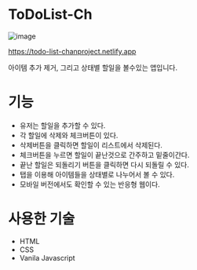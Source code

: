 # ToDoList-Ch
![image](https://github.com/chanmin97/ToDoList-Ch/assets/92173657/6d2a182f-9c1d-472b-a503-09e214328730)


https://todo-list-chanproject.netlify.app

아이템 추가 제거, 그리고 상태별 할일을 볼수있는 앱입니다.

# 기능

<ul>
  <li>유저는 할일을 추가할 수 있다.</li>
  <li>각 할일에 삭제와 체크버튼이 있다.</li>
  <li>삭제버튼을 클릭하면 할일이 리스트에서 삭제된다.</li>
  <li>체크버튼을 누르면 할일이 끝난것으로 간주하고 밑줄이간다.</li>
  <li>끝난 할일은 되돌리기 버튼을 클릭하면 다시 되돌릴 수 있다.</li>
  <li>탭을 이용해 아이템들을 상태별로 나누어서 볼 수 있다.</li>
  <li>모바일 버전에서도 확인할 수 있는 반응형 웹이다.</li>
</ul>

# 사용한 기술
<ul>
  <li>HTML</li>
  <li>CSS</li>
  <li>Vanila Javascript</li>
</ul>
